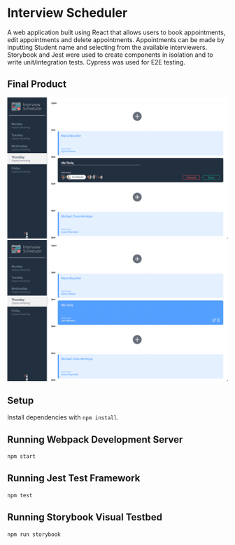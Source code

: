 # Interview Scheduler

A web application built using React that allows users to book appointments, edit appointments and delete appointments. Appointments can be made by inputting Student name and selecting from the available interviewers. Storybook and Jest were used to create components in isolation and to write unit/integration tests. Cypress was used for E2E testing.

## Final Product

![screenshot of creating appoinment](https://github.com/momotrq94/scheduler/blob/master/docs/create-appointment.png)
![screenshot of created appointment](https://github.com/momotrq94/scheduler/blob/master/docs/created-appointment.png)

## Setup

Install dependencies with `npm install`.

## Running Webpack Development Server

```sh
npm start
```

## Running Jest Test Framework

```sh
npm test
```

## Running Storybook Visual Testbed

```sh
npm run storybook
```
